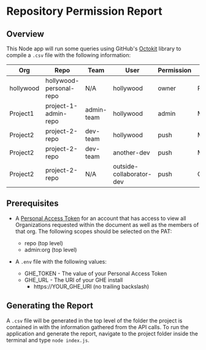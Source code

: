 # Repository Permission Report

## Overview

This Node app will run some queries using GitHub's [Octokit](https://github.com/octokit/rest.js) library to compile a `.csv` file with the following information:

| Org | Repo | Team | User | Permission | Type |
| ---- | ---- | ---- | ---- | ---- | ---- |
| hollywood | hollywood-personal-repo | N/A | hollywood | owner | PERSONAL |
| Project1 | project-1-admin-repo | admin-team | hollywood | admin | MEMBER |
| Project2 | project-2-repo | dev-team | hollywood | push | MEMBER |
| Project2 | project-2-repo | dev-team | another-dev | push | MEMBER |
| Project2 | project-2-repo | N/A | outside-collaborator-dev | push | COLLAB |

## Prerequisites

- A [Personal Access Token](https://help.github.com/articles/authorizing-a-personal-access-token-for-use-with-a-saml-single-sign-on-organization/) for an account that has access to view all Organizations requested within the document as well as the members of that org. The following scopes should be selected on the PAT:
  - repo (top level)
  - admin:org (top level)

- A `.env` file with the following values:
  - GHE_TOKEN - The value of your Personal Access Token
  - GHE_URL - The URI of your GHE install
    - https://YOUR_GHE_URI (no trailing backslash)

## Generating the Report

A `.csv` file will be generated in the top level of the folder the project is contained in with the information gathered from the API calls. To run the application and generate the report, navigate to the project folder inside the terminal and type `node index.js`.
  